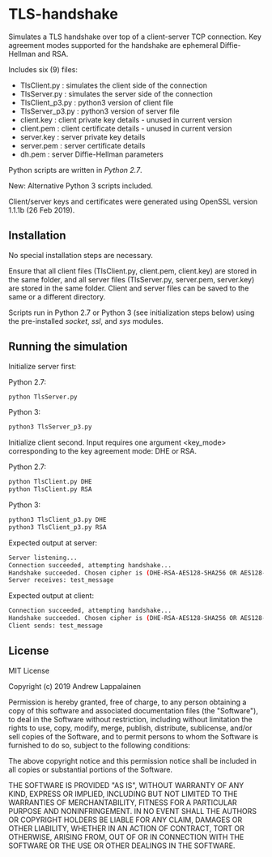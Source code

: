 # TLS-handshake

Simulates a TLS handshake over top of a client-server TCP connection. Key agreement modes supported for the handshake are ephemeral Diffie-Hellman and RSA.

Includes six (9) files:

* TlsClient.py : simulates the client side of the connection
* TlsServer.py : simulates the server side of the connection
* TlsClient_p3.py : python3 version of client file
* TlsServer_p3.py : python3 version of server file
* client.key : client private key details - unused in current version
* client.pem : client certificate details - unused in current version
* server.key : server private key details
* server.pem : server certificate details
* dh.pem : server Diffie-Hellman parameters

Python scripts are written in *Python 2.7*.

New: Alternative Python 3 scripts included.

Client/server keys and certificates were generated using OpenSSL version 1.1.1b (26 Feb 2019).

## Installation

No special installation steps are necessary.

Ensure that all client files (TlsClient.py, client.pem, client.key) are stored in the same folder, and all server files (TlsServer.py, server.pem, server.key) are stored in the same folder. Client and server files can be saved to the same or a different directory.

Scripts run in Python 2.7 or Python 3 (see initialization steps below) using the pre-installed *socket*, *ssl*, and *sys* modules.

## Running the simulation

Initialize server first:

Python 2.7:
```bash
python TlsServer.py
```
Python 3:
```bash
python3 TlsServer_p3.py
```

Initialize client second. Input requires one argument <key_mode> corresponding to the key agreement mode: DHE or RSA.

Python 2.7:
```bash
python TlsClient.py DHE
python TlsClient.py RSA
```
Python 3:
```bash
python3 TlsClient_p3.py DHE
python3 TlsClient_p3.py RSA
```

Expected output at server:

```bash
Server listening...
Connection succeeded, attempting handshake...
Handshake succeeded. Chosen cipher is (DHE-RSA-AES128-SHA256 OR AES128-SHA256).
Server receives: test_message
```

Expected output at client:

```bash
Connection succeeded, attempting handshake...
Handshake succeeded. Chosen cipher is (DHE-RSA-AES128-SHA256 OR AES128-SHA256).
Client sends: test_message
```

## License

MIT License

Copyright (c) 2019 Andrew Lappalainen

Permission is hereby granted, free of charge, to any person obtaining a copy of this software and associated documentation files (the "Software"), to deal in the Software without restriction, including without limitation the rights to use, copy, modify, merge, publish, distribute, sublicense, and/or sell copies of the Software, and to permit persons to whom the Software is furnished to do so, subject to the following conditions:

The above copyright notice and this permission notice shall be included in all copies or substantial portions of the Software.

THE SOFTWARE IS PROVIDED "AS IS", WITHOUT WARRANTY OF ANY KIND, EXPRESS OR IMPLIED, INCLUDING BUT NOT LIMITED TO THE WARRANTIES OF MERCHANTABILITY, FITNESS FOR A PARTICULAR PURPOSE AND NONINFRINGEMENT. IN NO EVENT SHALL THE AUTHORS OR COPYRIGHT HOLDERS BE LIABLE FOR ANY CLAIM, DAMAGES OR OTHER LIABILITY, WHETHER IN AN ACTION OF CONTRACT, TORT OR OTHERWISE, ARISING FROM, OUT OF OR IN CONNECTION WITH THE SOFTWARE OR THE USE OR OTHER DEALINGS IN THE SOFTWARE.
